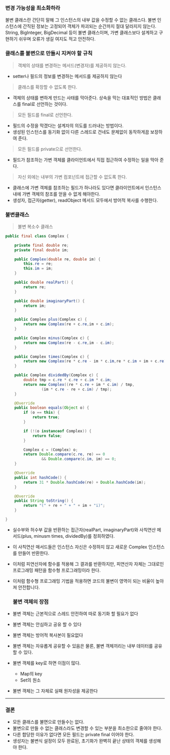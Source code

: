 ### 변경 가능성을 최소화하라

불변 클래스란 간단히 말해 그 인스턴스의 내부 값을 수정할 수 없는 클래스다. 불변 인스턴스에 간직된 정보는 고정되어 객체가 파괴되는 순간까지 절대 달라지지 않는다.
String, BigInteger, BigDecimal 등이 불변 클래스이며, 가변 클래스보다 설계하고 구현하기 쉬우며 오류가 생길 여지도 적고 안전하다.

### 클래스를 불변으로 만들시 지켜야 할 규칙

> 객체의 상태를 변경하는 메서드(변경자)를 제공하지 않는다.

- setter나 필드의 정보를 변경하는 메서드를 제공하지 않는다

> 클래스를 확장할 수 없도록 한다.

- 객체의 상태를 변하게 만드는 사태를 막아준다. 상속을 막는 대표적인 방법은 클래스를 final로 선언하는 것이다.

> 모든 필드를 final로 선언한다.

- 필드의 수정을 막겠다는 설계자의 의도를 드러내는 방법이다.
- 생성된 인스턴스를 동기화 없이 다른 스레드로 건네도 문제없이 동작하게끔 보장하여 준다.

> 모든 필드를 private으로 선언한다.

- 필드가 참조하는 가변 객체를 클라이언트에서 직접 접근하여 수정하는 일을 막아 준다.

> 자신 외에는 내부의 가변 컴포넌트에 접근할 수 없도록 한다.

- 클래스에 가변 객체를 참조하는 필드가 하나라도 있다면 클라이언트에서 인스턴스 내에 가변 객체의 참조를 얻을 수 없게 해야한다.
- 생성자, 접근자(getter), readObject 메서드 모두에서 방어적 복사를 수행한다.

### 불변클래스

> 불변 복소수 클래스

```java
public final class Complex {

    private final double re;
    private final double im;

    public Complex(double re, double im) {
        this.re = re;
        this.im = im;
    }

    public double realPart() {
        return re;
    }

    public double imaginaryPart() {
        return im;
    }

    public Complex plus(Complex c) {
        return new Complex(re + c.re,im + c.im);
    }

    public Complex minus(Complex c) {
        return new Complex(re - c.re,im - c.im);
    }

    public Complex times(Complex c) {
        return new Complex(re * c.re - im * c.im,re * c.im + im + c.re);
    }

    public Complex dividedBy(Complex c) {
        double tmp = c.re * c.re + c.im * c.im;
        return new Complex((re * c.re + im * c.im) / tmp,
                (im * c.re - re + c.im) / tmp);
    }

    @Override
    public boolean equals(Object o) {
        if (o == this) {
            return true;
        }

        if (!(o instanceof Complex)) {
            return false;
        }

        Complex c = (Complex) o;
        return Double.compare(c.re, re) == 0
                && Double.compare(c.im, im) == 0;
    }

    @Override
    public int hashCode() {
        return 31 * Double.hashCode(re) + Double.hashCode(im);
    }

    @Override
    public String toString() {
        return "(" + re + " + " + im + "i)";
    }

}
```

- 실수부와 허수부 값을 반환하는 접근자(realPart, imaginaryPart)와 사칙연산 메서드(plus, minusm times, dividedBy)를 정희하였다.

- 이 사칙연산 매서드들은 인스턴스 자신은 수정하지 않고 새로운 Complex 인스턴스를 만들어 반환한다.

- 이처럼 피연산자에 함수를 적용해 그 결과를 반환하지만, 피연산자 자체는 그대로인 프로그래밍 패턴을 함수형 프로그래밍이라 한다.

- 이처럼 함수형 프로그래밍 기법을 적용하면 코드의 불변이 영역이 되는 비율이 높아져 안전합니다.

  ### 불변 객체의 장점

- 불변 객체는 근본적으로 스레드 안전하여 따로 동기화 할 필요가 없다

- 불변 객체는 안심하고 공유 할 수 있다

- 불변 객체는 방어적 복사본이 필요없다

- 불변 객체는 자유롭게 공유할 수 있음은 물론, 불변 객체끼리는 내부 데이터를 공유할 수 있다.

- 불변 객체를 key로 하면 이점이 많다.

  - Map의 key
  - Set의 원소

- 불변 객체는 그 자체로 실패 원자성을 제공한다

------

### 결론

- 모든 클래스를 불면으로 만들수는 없다.
- 불변으로 만들 수 없는 클래스라도 변경할 수 있는 부분을 최소한으로 줄여야 한다.
- 다른 합당한 이유가 없다면 모든 필드는 private final 이어야 한다.
- 생성자는 불변식 설정이 모두 완료된, 초기화가 완벽히 끝난 상태의 객체를 생성해야 한다.
